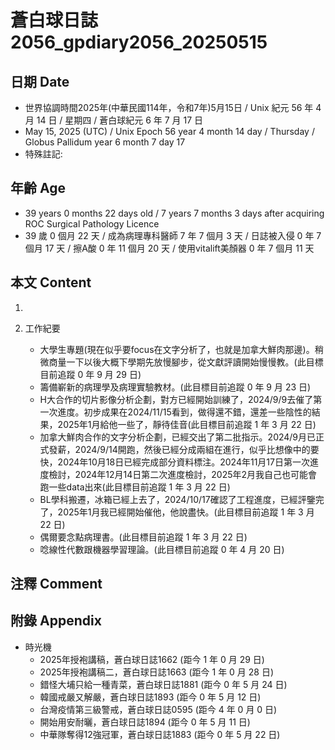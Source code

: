 [_metadata_:encoding]: - "utf-8"
[_metadata_:language]: - "zh-Hant-TW"
[_metadata_:fileformat]: - "markdown"
[_metadata_:MIME_type]: - "text/plain"
[_metadata_:markdown_version]: - "commonmark version 0.30"
[_metadata_:markdown_spec]: - "https://spec.commonmark.org/0.30/"

# 蒼白球日誌2056_gpdiary2056_20250515 #

## 日期 Date ##

* 世界協調時間2025年(中華民國114年，令和7年)5月15日 / Unix 紀元 56 年 4 月 14 日 / 星期四 / 蒼白球紀元 6 年 7 月 17 日
* May 15, 2025 (UTC) / Unix Epoch 56 year 4 month 14 day / Thursday / Globus Pallidum year 6 month 7 day 17
* 特殊註記:

## 年齡 Age ##

* 39 years 0 months 22 days old / 7 years 7 months 3 days after acquiring ROC Surgical Pathology Licence
* 39 歲 0 個月 22 天 / 成為病理專科醫師 7 年 7 個月 3 天 / 日誌被入侵 0 年 7 個月 17 天 / 擦A酸 0 年 11 個月 20 天 / 使用vitalift美顏器 0 年 7 個月 11 天

## 本文 Content ##

1. 

2. 工作紀要

    - 大學生專題(現在似乎要focus在文字分析了，也就是加拿大鮮肉那邊)。稍微商量一下以後大概下學期先放慢腳步，從文獻評讀開始慢慢教。(此目標目前追蹤 0 年 9 月 29 日)
    - 籌備嶄新的病理學及病理實驗教材。(此目標目前追蹤 0 年 9 月 23 日)
    - H大合作的切片影像分析企劃，對方已經開始訓練了，2024/9/9去催了第一次進度。初步成果在2024/11/15看到，做得還不錯，還差一些陰性的結果，2025年1月給他一些了，靜待佳音(此目標目前追蹤 1 年 3 月 22 日)
    - 加拿大鮮肉合作的文字分析企劃，已經交出了第二批指示。2024/9月已正式發薪，2024/9/14開跑，然後已經分成兩組在進行，似乎比想像中的要快，2024年10月18日已經完成部分資料標注。2024年11月17日第一次進度檢討，2024年12月14日第二次進度檢討，2025年2月我自己也可能會跑一些data出來(此目標目前追蹤 1 年 3 月 22 日)
    - BL學科搬遷，冰箱已經上去了，2024/10/17確認了工程進度，已經評鑒完了，2025年1月我已經開始催他，他說盡快。(此目標目前追蹤 1 年 3 月 22 日)
    - 偶爾要念點病理書。(此目標目前追蹤 1 年 3 月 22 日)
    - 唸線性代數跟機器學習理論。(此目標目前追蹤 0 年 4 月 20 日)

## 注釋 Comment ##


## 附錄 Appendix ##

* 時光機
    - 2025年授袍講稿，蒼白球日誌1662 (距今 1 年 0 月 29 日)
    - 2025年授袍講稿二，蒼白球日誌1663 (距今 1 年 0 月 28 日)
    - 錯怪大埔只給一種青菜，蒼白球日誌1881 (距今 0 年 5 月 24 日)
    - 韓國戒嚴又解嚴，蒼白球日誌1893 (距今 0 年 5 月 12 日)
    - 台灣疫情第三級警戒，蒼白球日誌0595 (距今 4 年 0 月 0 日)
    - 開始用安耐曬，蒼白球日誌1894 (距今 0 年 5 月 11 日)
    - 中華隊奪得12強冠軍，蒼白球日誌1883 (距今 0 年 5 月 22 日)
